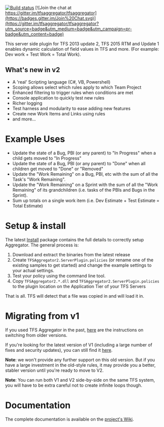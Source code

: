 
[![Build status](https://ci.appveyor.com/api/projects/status/github/tfsaggregator/tfsaggregator?svg=true)](https://ci.appveyor.com/project/giuliov/tfsaggregator)
[![Join the chat at https://gitter.im/tfsaggregator/tfsaggregator](https://badges.gitter.im/Join%20Chat.svg)](https://gitter.im/tfsaggregator/tfsaggregator?utm_source=badge&utm_medium=badge&utm_campaign=pr-badge&utm_content=badge)

This server side plugin for TFS 2013 update 2, TFS 2015 RTM and Update 1 enables dynamic calculation of field values in TFS and more.
(For example: Dev work + Test Work = Total Work).

## What's new in v2

 * A 'real' Scripting language (C#, VB, Powershell)
 * Scoping allows select which rules apply to which Team Project
 * Enhanced filtering to trigger rules when conditions are met
 * Console application to quickly test new rules
 * Richer logging
 * Test harness and modularity to ease adding new features
 * Create new Work Items and Links using rules
 * and more...

Example Uses
================================================

 - Update the state of a Bug, PBI (or any parent) to "In Progress" when a child gets moved to "In Progress"
 - Update the state of a Bug, PBI (or any parent) to "Done" when all children get moved to "Done" or "Removed"
 - Update the "Work Remaining" on a Bug, PBI, etc with the sum of all the Task's "Work Remaining".
 - Update the "Work Remaining" on a Sprint with the sum of all the "Work Remaining" of its grandchildren (i.e. tasks of the PBIs and Bugs in the Sprint).
 - Sum up totals on a single work item (i.e. Dev Estimate + Test Estimate = Total Estimate)


Setup & install
================================================

The latest [Install](https://github.com/tfsaggregator/tfsaggregator/releases) package contains the full details to correctly setup Aggregator. The general process is:

 1. Download and extract the binaries from the latest release
 2. Create `TFSAggregator2.ServerPlugin.policies` (or rename one of the existing samples to get started) and change the example settings to your actual settings.
 3. Test your policy using the command line tool.
 4. Copy `TFSAggregator2.*.dll` and `TFSAggregator2.ServerPlugin.policies` to the plugin location on the Application Tier of your TFS Servers

That is all. TFS will detect that a file was copied in and will load it in.




Migrating from v1
================================================
If you used TFS Aggregator in the past, [here](https://github.com/tfsaggregator/tfsaggregator/wiki/Upgrade-from-v1) are the instructions on switching from older versions.

If you're looking for the latest version of V1 (including a large number of fixes and security updates), you can still find it [here](https://github.com/tfsaggregator/tfsaggregator/tree/v1.0.1). 

**Note**: we won't provide any further support on this old version. But if you have a large investment in the old-style rules, it may provide you a better, stabler version until you're ready to move to V2. 

**Note**: You can run both V1 and V2 side-by-side on the same TFS system, you will have to be extra careful not to create infinite loops though.


Documentation
================================================

The complete documentation is available on the [project's Wiki](https://github.com/tfsaggregator/tfsaggregator/wiki).
